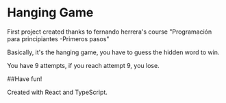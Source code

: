 # Hanging Game

First project created thanks to fernando herrera's course "Programación para principiantes -Primeros pasos"

Basically, it's the hanging game, you have to guess the hidden word to win. 

You have 9 attempts, if you reach attempt 9, you lose.

##Have fun!


Created with React and TypeScript.
